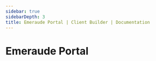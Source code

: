 ```yaml
---
sidebar: true
sidebarDepth: 3
title: Emeraude Portal | Client Builder | Documentation
---
```

# Emeraude Portal
